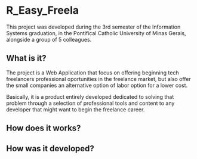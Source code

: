 # R_Easy_Freela
This project was developed during the 3rd semester of the Information Systems graduation, in the Pontifical Catholic University of Minas Gerais, alongside a group of 5 colleagues.
## What is it?
The project is a Web Application that focus on offering beginning tech freelancers professional oportunities in the freelance market, but also offer the small companies an alternative option of labor option for a lower cost.

Basically, it is a product entirely developed dedicated to solving that problem through a selection of professional tools and content to any developer that might want to begin the freelance career. 

## How does it works?

## How was it developed? 
